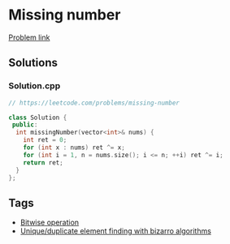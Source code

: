 # Missing number

[Problem link](https://leetcode.com/problems/missing-number)

## Solutions


### Solution.cpp
```cpp
// https://leetcode.com/problems/missing-number

class Solution {
 public:
  int missingNumber(vector<int>& nums) {
    int ret = 0;
    for (int x : nums) ret ^= x;
    for (int i = 1, n = nums.size(); i <= n; ++i) ret ^= i;
    return ret;
  }
};
```
## Tags

* [Bitwise operation](/README.md#Bitwise_operation)
* [Unique/duplicate element finding with bizarro algorithms](/README.md#Unique_duplicate_element_finding_with_bizarro_algorithms)
